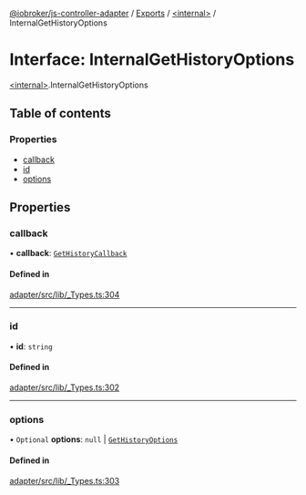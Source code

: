 [@iobroker/js-controller-adapter](../README.md) / [Exports](../modules.md) / [\<internal\>](../modules/internal_.md) / InternalGetHistoryOptions

# Interface: InternalGetHistoryOptions

[\<internal\>](../modules/internal_.md).InternalGetHistoryOptions

## Table of contents

### Properties

- [callback](internal_.InternalGetHistoryOptions.md#callback)
- [id](internal_.InternalGetHistoryOptions.md#id)
- [options](internal_.InternalGetHistoryOptions.md#options)

## Properties

### callback

• **callback**: [`GetHistoryCallback`](../modules/internal_.md#gethistorycallback)

#### Defined in

[adapter/src/lib/_Types.ts:304](https://github.com/ioBroker/ioBroker.js-controller/blob/1196b435/packages/adapter/src/lib/_Types.ts#L304)

___

### id

• **id**: `string`

#### Defined in

[adapter/src/lib/_Types.ts:302](https://github.com/ioBroker/ioBroker.js-controller/blob/1196b435/packages/adapter/src/lib/_Types.ts#L302)

___

### options

• `Optional` **options**: ``null`` \| [`GetHistoryOptions`](internal_.GetHistoryOptions.md)

#### Defined in

[adapter/src/lib/_Types.ts:303](https://github.com/ioBroker/ioBroker.js-controller/blob/1196b435/packages/adapter/src/lib/_Types.ts#L303)
